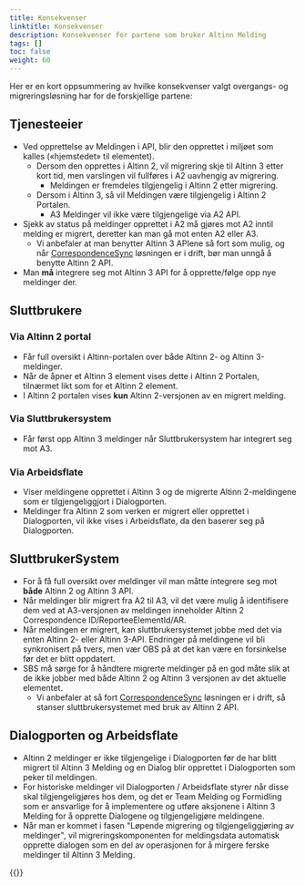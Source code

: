 ```yaml
---
title: Konsekvenser
linktitle: Konsekvenser
description: Konsekvenser for partene som bruker Altinn Melding
tags: []
toc: false
weight: 60
---
```

Her er en kort oppsummering av hvilke konsekvenser valgt overgangs- og migreringsløsning har for de forskjellige partene:

## Tjenesteeier

- Ved opprettelse av Meldingen i API, blir den opprettet i miljøet som kalles («hjemstedet» til elementet).
  - Dersom den opprettes i Altinn 2, vil migrering skje til Altinn 3 etter kort tid, men varslingen vil fullføres i A2 uavhengig av migrering.
    - Meldingen er fremdeles tilgjengelig i Altinn 2 etter migrering.
  - Dersom i Altinn 3, så vil Meldingen være tilgjengelig i Altinn 2 Portalen.
    - A3 Meldinger vil ikke være tilgjengelige via A2 API.
- Sjekk av status på meldinger opprettet i A2 må gjøres mot A2 inntil melding er migrert, deretter kan man gå mot enten A2 eller A3.
  - Vi anbefaler at man benytter Altinn 3 APIene så fort som mulig, og når [CorrespondenceSync](/nb/correspondence/transition/data-migration/#synkronisering-av-statusendringer-mellom-altinn-2-og-3) løsningen er i drift, bør man unngå å benytte Altinn 2 API.
- Man **må** integrere seg mot Altinn 3 API for å opprette/følge opp nye meldinger der.

## Sluttbrukere

### Via Altinn 2 portal

- Får full oversikt i Altinn-portalen over både Altinn 2- og Altinn 3-meldinger.
- Når de åpner et Altinn 3 element vises dette i Altinn 2 Portalen, tilnærmet likt som for et Altinn 2 element.
- I Altinn 2 portalen vises **kun** Altinn 2-versjonen av en migrert melding.

### Via Sluttbrukersystem

- Får først opp Altinn 3 meldinger når Sluttbrukersystem har integrert seg mot A3.

### Via Arbeidsflate

- Viser meldingene opprettet i Altinn 3 og de migrerte Altinn 2-meldingene som er tilgjengeliggjort i Dialogporten.
- Meldinger fra Altinn 2 som verken er migrert eller opprettet i Dialogporten, vil ikke vises i Arbeidsflate, da den baserer seg på Dialogporten.  

## SluttbrukerSystem

- For å få full oversikt over meldinger vil man måtte integrere seg mot **både** Altinn 2 og Altinn 3 API.
- Når meldinger blir migrert fra A2 til A3, vil det være mulig å identifisere dem ved at A3-versjonen av meldingen inneholder Altinn 2 Correspondence ID/ReporteeElementId/AR.
- Når meldingen er migrert, kan sluttbrukersystemet jobbe med det via enten Altinn 2- eller Altinn 3-API. Endringer på meldingene vil bli synkronisert på tvers, men vær OBS på at det kan være en forsinkelse før det er blitt oppdatert.
- SBS må sørge for å håndtere migrerte meldinger på en god måte slik at de ikke jobber med både Altinn 2 og Altinn 3 versjonen av det aktuelle elementet.
  - Vi anbefaler at så fort [CorrespondenceSync](/nb/correspondence/transition/data-migration/#synkronisering-av-statusendringer-mellom-altinn-2-og-3) løsningen er i drift, så stanser sluttbrukersystemet med bruk av Altinn 2 API.

## Dialogporten og Arbeidsflate

- Altinn 2 meldinger er ikke tilgjengelige i Dialogporten før de har blitt migrert til Altinn 3 Melding og en Dialog blir opprettet i Dialogporten som peker til meldingen.
- For historiske meldinger vil Dialogporten / Arbeidsflate styrer når disse skal tilgjengeligjøres hos dem, og det er Team Melding og Formidling som er ansvarlige for å implementere og utføre aksjonene i Altinn 3 Melding for å opprette Dialogene og tilgjengeligjøre meldingene.
- Når man er kommet i fasen "Løpende migrering og tilgjengeliggjøring av meldinger", vil migreringskomponenten for meldingsdata automatisk opprette dialogen som en del av operasjonen for å mirgere ferske meldinger til Altinn 3 Melding.

{{<children />}}
